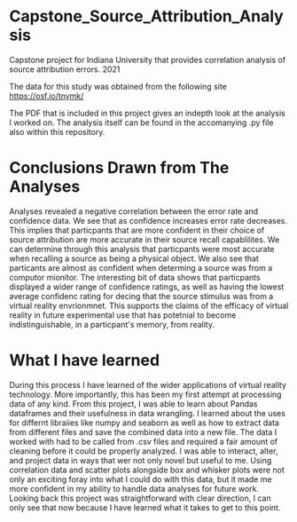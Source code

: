 # Capstone_Source_Attribution_Analysis
Capstone project for Indiana University that provides correlation analysis of source attribution errors. 2021

The data for this study was obtained from the following site https://osf.io/tnymk/

The PDF that is included in this project gives an indepth look at the analysis I worked on. The analysis itself can be found in the accomanying .py file also within this repository.

# Conclusions Drawn from The Analyses
Analyses revealed a negative correlation between the error rate and confidence data. We see that as confidence increases error rate decreases. This implies that particpants that are more confident in their choice of source attribution are more accurate in their source recall capablilites. We can determine through this analysis that particpants were most accurate when recalling a source as being a physical object. We also see that particants are almost as confident when determing a source was from a computor mionitor. The interesting bit of data shows that particpants displayed a wider range of confidence ratings, as well as having the lowest average confidenc rating for decing that the source stimulus was from a virtual reality envrionmnet. This supports the claims of the efficacy of virtual reality in future experimental use that has potetnial to become indistinguishable, in a particpant's memory, from reality. 

# What I have learned

During this process I have learned of the wider applications of virtual reality technology. More importantly, this has been my first attempt at processing data of any kind. From this project, I was able to learn about Pandas dataframes and their usefulness in data wrangling.  I learned about the uses for differnt libraiies like numpy and seaborn as well as how to extract data from different files and save the combined data into a new file. The data I worked with had to be called from .csv files and required a fair amount of cleaning before it could be properly analyzed. I was able to interact, alter, and project data in ways that wer not only novel but useful to me. Using correlation data and scatter plots alongside box and whisker plots were not only an exciting foray into what I could do with this data, but it made me more confident in my ability to handle data analyses for future work. Looking back this project was straightforward with clear direction, I can only see that now because I have learned what it takes to get to this point.
